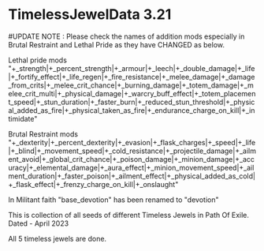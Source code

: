 # TimelessJewelData 3.21
#UPDATE
NOTE : Please check the names of addition mods especially in Brutal Restraint and Lethal Pride as they have CHANGED as below.

Lethal pride mods
"+_strength|+_percent_strength|+_armour|+_leech|+_double_damage|+_life|+_fortify_effect|+_life_regen|+_fire_resistance|+_melee_damage|+_damage_from_crits|+_melee_crit_chance|+_burning_damage|+_totem_damage|+_melee_crit_multi|+_physical_damage|+_warcry_buff_effect|+_totem_placement_speed|+_stun_duration|+_faster_burn|+_reduced_stun_threshold|+_physical_added_as_fire|+_physical_taken_as_fire|+_endurance_charge_on_kill|+_intimidate"

Brutal Restraint mods
"+_dexterity|+_percent_dexterity|+_evasion|+_flask_charges|+_speed|+_life|+_blind|+_movement_speed|+_cold_resistance|+_projectile_damage|+_ailment_avoid|+_global_crit_chance|+_poison_damage|+_minion_damage|+_accuracy|+_elemental_damage|+_aura_effect|+_minion_movement_speed|+_ailment_duration|+_faster_poison|+_ailment_effect|+_physical_added_as_cold|+_flask_effect|+_frenzy_charge_on_kill|+_onslaught"

In Militant faith "base_devotion" has been renamed to "devotion"

This is collection of all seeds of different Timeless Jewels in Path Of Exile. Dated - April 2023

All 5 timeless jewels are done.

